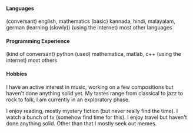 #### Languages
(conversant) english, mathematics
(basic) kannada, hindi, malayalam, german (learning (slowly))
(using the internet) most other languages

#### Programming Experience
(kind of conversant) python
(used) mathematica, matlab, c++
(using the internet) most others

#### Hobbies
I have an active interest in music, working on a few compositions but haven't done anything solid yet. My tastes range from classical to jazz to rock to folk, I am currently in an exploratory phase.

I enjoy reading, mostly mystery fiction (but never really find the time). I watch a bunch of tv (somehow find time for this). I enjoy travel but haven't done anything solid. Other than that I mostly seek out memes.
